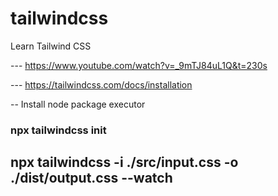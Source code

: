# tailwindcss
Learn Tailwind CSS

--- https://www.youtube.com/watch?v=_9mTJ84uL1Q&t=230s

--- https://tailwindcss.com/docs/installation

-- Install node package executor
### npx tailwindcss init  


## npx tailwindcss -i ./src/input.css -o ./dist/output.css --watch
